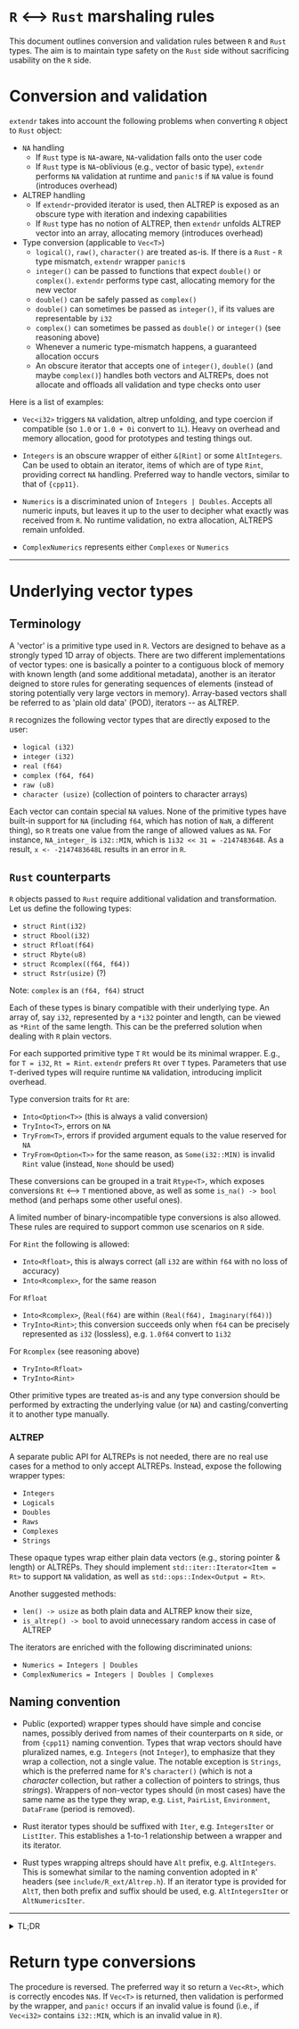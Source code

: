 # `R` <--> `Rust` marshaling rules

This document outlines conversion and validation rules between `R` and `Rust` types.
The aim is to maintain type safety on the `Rust` side without sacrificing usability on the `R` side.


# Conversion and validation 

`extendr` takes into account the following problems when converting `R` object to `Rust` object:

- `NA` handling
  - If `Rust` type is `NA`-aware, `NA`-validation falls onto the user code
  - If `Rust` type is `NA`-oblivious (e.g., vector of basic type), `extendr` performs `NA` validation at runtime and `panic!`s if `NA` value is found (introduces overhead)
- ALTREP handling
  - If `extendr`-provided iterator is used, then ALTREP is exposed as an obscure type with iteration and indexing capabilities
  - If `Rust` type has no notion of ALTREP, then `extendr` unfolds ALTREP vector into an array, allocating memory (introduces overhead)
- Type conversion (applicable to `Vec<T>`)
  - `logical()`, `raw()`, `character()` are treated as-is. If there is a `Rust` - `R` type mismatch, `extendr` wrapper `panic!`s
  - `integer()` can be passed to functions that expect `double()` or `complex()`. `extendr` performs type cast, allocating memory for the new vector
  - `double()` can be safely passed as `complex()` 
  - `double()` can sometimes be passed as `integer()`, if its values are representable by `i32`
  - `complex()` can sometimes be passed as `double()` or `integer()` (see reasoning above)
  - Whenever a numeric type-mismatch happens, a guaranteed allocation occurs
  - An obscure iterator that accepts one of `integer()`, `double()` (and maybe `complex()`) handles both vectors and ALTREPs, does not allocate and offloads all validation and type checks onto user


Here is a list of examples:
- `Vec<i32>` triggers `NA` validation, altrep unfolding, and type coercion if compatible (so `1.0` or `1.0 + 0i` convert to `1L`). Heavy on overhead and memory allocation, good for prototypes and testing things out.

- `Integers` is an obscure wrapper of either `&[Rint]` or some `AltIntegers`. Can be used to obtain an iterator, items of which are of type `Rint`, providing correct `NA` handling. Preferred way to handle vectors, similar to that of `{cpp11}`. 

- `Numerics` is a discriminated union of `Integers | Doubles`. Accepts all numeric inputs, but leaves it up to the user to decipher what exactly was received from `R`. No runtime validation, no extra allocation, ALTREPS remain unfolded. 
- `ComplexNumerics` represents either `Complexes` or `Numerics`


----------------------------------------------------------------------------

# Underlying vector types
## Terminology
A 'vector' is a primitive type used in `R`. Vectors are designed to behave as a strongly typed 1D array of objects. There are two different implementations of vector types: one is basically a pointer to a contiguous block of memory with known length (and some additional metadata), another is an iterator deigned to store rules for generating sequences of elements (instead of storing potentially very large vectors in memory). Array-based vectors shall be referred to as 'plain old data' (POD), iterators -- as ALTREP.

`R` recognizes the following vector types that are directly exposed to the user:
 - `logical (i32)`
 - `integer (i32)`
 - `real (f64)`
 - `complex (f64, f64)`
 - `raw (u8)`
 - `character (usize)` (collection of pointers to character arrays)

Each vector can contain special `NA` values. None of the primitive types have built-in support for `NA` (including `f64`, which has notion of `NaN`, a different thing), so `R` treats one value from the range of allowed values as `NA`. For instance, `NA_integer_` is `i32::MIN`, which is `1i32 << 31 = -2147483648`. As a result, `x <- -2147483648L` results in an error in `R`.

## `Rust` counterparts

`R` objects passed to `Rust` require additional validation and transformation. Let us define the following types:
- `struct Rint(i32)`
- `struct Rbool(i32)`
- `struct Rfloat(f64)`
- `struct Rbyte(u8)`
- `struct Rcomplex((f64, f64))`
- `struct Rstr(usize)` (?)

Note: `complex` is an `(f64, f64)` struct

Each of these types is binary compatible with their underlying type. An array of, say `i32`, represented by a `*i32` pointer and length, can be viewed as `*Rint` of the same length. 
This can be the preferred solution when dealing with `R` plain vectors.

For each supported primitive type `T` `Rt` would be its minimal wrapper. E.g., for `T = i32`, `Rt = Rint`.
`extendr` prefers `Rt` over `T` types. Parameters that use `T`-derived types will require runtime `NA` validation, introducing implicit overhead.

Type conversion traits for `Rt` are:
- `Into<Option<T>>` (this is always a valid conversion)
- `TryInto<T>`, errors on `NA`
- `TryFrom<T>`, errors if provided argument equals to the value reserved for `NA`
- `TryFrom<Option<T>>` for the same reason, as `Some(i32::MIN)` is invalid `Rint` value (instead, `None` should be used)

These conversions can be grouped in a trait `Rtype<T>`, which exposes conversions `Rt` <--> `T` mentioned above, as well as some `is_na() -> bool` method (and perhaps some other useful ones).

A limited number of binary-incompatible type conversions is also allowed. These rules are required to support common use scenarios on `R` side.

For `Rint` the following is allowed:
- `Into<Rfloat>`, this is always correct (all `i32` are within `f64` with no loss of accuracy)
- `Into<Rcomplex>`, for the same reason
  
For `Rfloat`
- `Into<Rcomplex>`, (`Real(f64)` are within `(Real(f64), Imaginary(f64))`)
- `TryInto<Rint>`; this conversion succeeds only when `f64` can be precisely represented as `i32` (lossless), e.g. `1.0f64` convert to `1i32`

For `Rcomplex` (see reasoning above)
- `TryInto<Rfloat>`
- `TryInto<Rint>`

Other primitive types are treated as-is and any type conversion should be performed by extracting the underlying value (or `NA`) and casting/converting it to another type manually.

### ALTREP

A separate public API for ALTREPs is not needed, there are no real use cases for a method to only accept ALTREPs. Instead, expose the following wrapper types:
- `Integers`
- `Logicals`
- `Doubles`
- `Raws`
- `Complexes`
- `Strings`


These opaque types wrap either plain data vectors (e.g., storing pointer & length) or ALTREPs. 
They should implement `std::iter::Iterator<Item = Rt>` to support `NA` validation, as well as `std::ops::Index<Output = Rt>`.

Another suggested methods:
- `len() -> usize` as both plain data and ALTREP know their size,
- `is_altrep() -> bool` to avoid unnecessary random access in case of ALTREP

The iterators are enriched with the following discriminated unions:
- `Numerics = Integers | Doubles`
- `ComplexNumerics = Integers | Doubles | Complexes`


## Naming convention
- Public (exported) wrapper types should have simple and concise names, possibly derived from names of their counterparts on `R` side, or from `{cpp11}` naming convention. Types that wrap vectors should have pluralized names, e.g. `Integers` (not `Integer`), to emphasize that they wrap a collection, not a single value. The notable exception is `Strings`, which is the preferred name for `R`'s `character()` (which is not a *character* collection, but rather a collection of pointers to strings, thus *strings*). Wrappers of non-vector types should (in most cases) have the same name as the type they wrap, e.g. `List`, `PairList`, `Environment`, `DataFrame` (period is removed).


- Rust iterator types should be suffixed with `Iter`, e.g. `IntegersIter` or `ListIter`. This establishes a 1-to-1 relationship between a wrapper and its iterator.


- Rust types wrapping altreps should have `Alt` prefix, e.g. `AltIntegers`. This is somewhat similar to the naming convention adopted in `R`' headers (see `include/R_ext/Altrep.h`). If an iterator type is provided for `AltT`, then both prefix and suffix should be used, e.g. `AltIntegersIter` or `AltNumericsIter`.




-----------------------------------------------------------------------------------------------
<details>
<summary> TL;DR </summary>
Here is a set of functions with different parameter types and allowed arguments.

1. Default (aka comfortable on both ends)
```Rust
#[extendr]
fn fn_1(x : Vec<i32>)
```
| `R` type               | Allocation  | Coercion | Error            | Validation         |
| ---------------------- | ----------- | -------- | ---------------- | ------------------ |
| `integer()`            | Yes         | No       |  If `NA` found   | Runtime            |
| `altrep_integer()`     | Yes         | No       |  If `NA` found   | Runtime            |
| `real()` / `complex()` | Yes         | Yes      |  If `NA` found   | Runtime            |

2. Close to metal (aka performance)
```Rust
#[extendr]
fn fn_2(x : ComplexNumerics)
```
| `R` type               | Allocation  | Coercion | Error            | Validation  |
| ---------------------- | ----------- | -------- | ---------------- | ----------- |
| `integer()`            | No          | No       |  No              | User        |
| `altrep_integer()`     | No          | No       |  No              | User        |
| `double()`             | No          | No       |  No              | User        |
| `altrep_double()`      | No          | No       |  No              | User        |
| `complex()`            | No          | No       |  No              | User        |
| `altrep_complex()`     | No          | No       |  No              | User        |




</details>

# Return type conversions
The procedure is reversed. The preferred way it so return a `Vec<Rt>`, which is correctly encodes `NA`s. If `Vec<T>` is returned, then validation is performed by the wrapper, and `panic!` occurs if an invalid value is found (i.e., if `Vec<i32>` contains `i32::MIN`, which is an invalid value in `R`).
